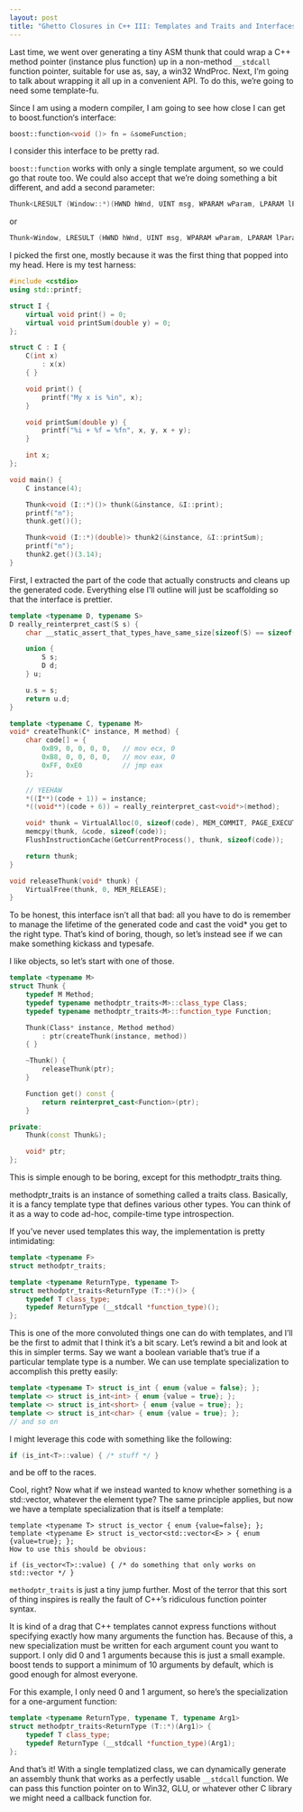 ```yaml
---
layout: post
title: "Ghetto Closures in C++ III: Templates and Traits and Interfaces, oh my!"
---
```


Last time, we went over generating a tiny ASM thunk that could wrap a C++ method pointer (instance plus function) up
in a non-method `__stdcall` function pointer, suitable for use as, say, a win32 WndProc.  Next, I’m going to talk about
wrapping it all up in a convenient API. To do this, we’re going to need some template-fu.

Since I am using a modern compiler, I am going to see how close I can get to boost.function‘s interface:

```c++
boost::function<void ()> fn = &someFunction;
```

I consider this interface to be pretty rad.

`boost::function` works with only a single template argument, so we could go that route too. We could also accept that we’re doing something a bit different, and add a second parameter:

```c++
Thunk<LRESULT (Window::*)(HWND hWnd, UINT msg, WPARAM wParam, LPARAM lParam)> wndProcThunk;
```

or

```c++
Thunk<Window, LRESULT (HWND hWnd, UINT msg, WPARAM wParam, LPARAM lParam)> wndProcThunk;
```

I picked the first one, mostly because it was the first thing that popped into my head. Here is my test harness:

```c++
#include <cstdio>
using std::printf;

struct I {
    virtual void print() = 0;
    virtual void printSum(double y) = 0;
};

struct C : I {
    C(int x)
        : x(x)
    { }

    void print() {
        printf("My x is %in", x);
    }

    void printSum(double y) {
        printf("%i + %f = %fn", x, y, x + y);
    }

    int x;
};

void main() {
    C instance(4);

    Thunk<void (I::*)()> thunk(&instance, &I::print);
    printf("n");
    thunk.get()();

    Thunk<void (I::*)(double)> thunk2(&instance, &I::printSum);
    printf("n");
    thunk2.get()(3.14);
}
```

First, I extracted the part of the code that actually constructs and cleans up the generated code. Everything else I’ll outline will just be scaffolding so that the interface is prettier.

```c++
template <typename D, typename S>
D really_reinterpret_cast(S s) {
    char __static_assert_that_types_have_same_size[sizeof(S) == sizeof(D)];

    union {
        S s;
        D d;
    } u;

    u.s = s;
    return u.d;
}

template <typename C, typename M>
void* createThunk(C* instance, M method) {
    char code[] = {
        0xB9, 0, 0, 0, 0,   // mov ecx, 0
        0xB8, 0, 0, 0, 0,   // mov eax, 0
        0xFF, 0xE0          // jmp eax
    };

    // YEEHAW
    *((I**)(code + 1)) = instance;
    *((void**)(code + 6)) = really_reinterpret_cast<void*>(method);

    void* thunk = VirtualAlloc(0, sizeof(code), MEM_COMMIT, PAGE_EXECUTE_READWRITE);
    memcpy(thunk, &code, sizeof(code));
    FlushInstructionCache(GetCurrentProcess(), thunk, sizeof(code));

    return thunk;
}

void releaseThunk(void* thunk) {
    VirtualFree(thunk, 0, MEM_RELEASE);
}
```

To be honest, this interface isn’t all that bad: all you have to do is remember to manage the lifetime of the generated code and cast the void* you get to the right type. That’s kind of boring, though, so let’s instead see if we can make something kickass and typesafe.

I like objects, so let’s start with one of those.

```c++
template <typename M>
struct Thunk {
    typedef M Method;
    typedef typename methodptr_traits<M>::class_type Class;
    typedef typename methodptr_traits<M>::function_type Function;

    Thunk(Class* instance, Method method)
        : ptr(createThunk(instance, method))
    { }

    ~Thunk() {
        releaseThunk(ptr);
    }

    Function get() const {
        return reinterpret_cast<Function>(ptr);
    }

private:
    Thunk(const Thunk&);

    void* ptr;
};
```

This is simple enough to be boring, except for this methodptr_traits thing.

methodptr_traits is an instance of something called a traits class. Basically, it is a fancy template type that defines various other types. You can think of it as a way to code ad-hoc, compile-time type introspection.

If you’ve never used templates this way, the implementation is pretty intimidating:

```c++
template <typename F>
struct methodptr_traits;

template <typename ReturnType, typename T>
struct methodptr_traits<ReturnType (T::*)()> {
    typedef T class_type;
    typedef ReturnType (__stdcall *function_type)();
};
```

This is one of the more convoluted things one can do with templates, and I’ll be the first to admit that I think it’s a bit scary. Let’s rewind a bit and look at this in simpler terms. Say we want a boolean variable that’s true if a particular template type is a number. We can use template specialization to accomplish this pretty easily:

```c++
template <typename T> struct is_int { enum {value = false}; };
template <> struct is_int<int> { enum {value = true}; };
template <> struct is_int<short> { enum {value = true}; };
template <> struct is_int<char> { enum {value = true}; };
// and so on
```

I might leverage this code with something like the following:

```c++
if (is_int<T>::value) { /* stuff */ }
```

and be off to the races.

Cool, right? Now what if we instead wanted to know whether something is a std::vector, whatever the element type? The same principle applies, but now we have a template specialization that is itself a template:

```
template <typename T> struct is_vector { enum {value=false}; };
template <typename E> struct is_vector<std::vector<E> > { enum {value=true}; };
How to use this should be obvious:

if (is_vector<T>::value) { /* do something that only works on std::vector */ }
```

`methodptr_traits` is just a tiny jump further. Most of the terror that this sort of thing inspires is really the fault of C++’s ridiculous function pointer syntax.

It is kind of a drag that C++ templates cannot express functions without specifying exactly how many arguments the function has. Because of this, a new specialization must be written for each argument count you want to support. I only did 0 and 1 arguments because this is just a small example. boost tends to support a minimum of 10 arguments by default, which is good enough for almost everyone.

For this example, I only need 0 and 1 argument, so here’s the specialization for a one-argument function:

```c++
template <typename ReturnType, typename T, typename Arg1>
struct methodptr_traits<ReturnType (T::*)(Arg1)> {
    typedef T class_type;
    typedef ReturnType (__stdcall *function_type)(Arg1);
};
```

And that’s it! With a single templatized class, we can dynamically generate an assembly thunk that works as a perfectly usable `__stdcall` function. We can pass this function pointer on to Win32, GLU, or whatever other C library we might need a callback function for.
